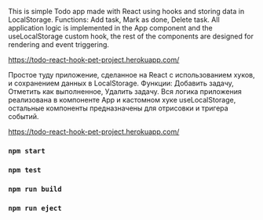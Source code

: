 This is simple Todo app made with React using hooks and storing data in LocalStorage.
Functions: Add task, Mark as done, Delete task.
All application logic is implemented in the App component and the useLocalStorage custom hook, the rest of the components are designed for rendering and event triggering.

https://todo-react-hook-pet-project.herokuapp.com/


Простое туду приложение, сделанное на React с использованием хуков, и сохранением данных в LocalStorage.
Функции: Добавить задачу, Отметить как выполненное, Удалить задачу.
Вся логика приложения реализована в компоненте App и кастомном хуке useLocalStorage, остальные компоненты предназначены для отрисовки и тригера событий. 

https://todo-react-hook-pet-project.herokuapp.com/

### `npm start`

### `npm test`

### `npm run build`

### `npm run eject`



